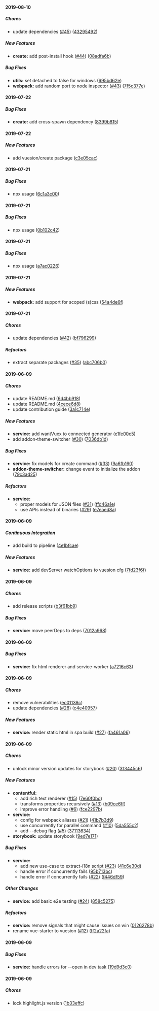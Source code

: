 #### 2019-08-10

##### Chores

*  update dependencies ([#45](https://github.com/vuesion/packages/pull/45)) ([43295492](https://github.com/vuesion/packages/commit/432954921890358a98b64ee7d1f29f146e269178))

##### New Features

* **create:**  add post-install hook ([#44](https://github.com/vuesion/packages/pull/44)) ([08adfa6b](https://github.com/vuesion/packages/commit/08adfa6be35543427708651656ed2e119c05bb70))

##### Bug Fixes

* **utils:**  set detached to false for windows ([695bd62e](https://github.com/vuesion/packages/commit/695bd62e374b7dce5c52117b1e036fdb778cdbb1))
* **webpack:**  add random port to node inspector ([#43](https://github.com/vuesion/packages/pull/43)) ([7f5c377e](https://github.com/vuesion/packages/commit/7f5c377e64245687060ec195165575833e0a66bf))

#### 2019-07-22

##### Bug Fixes

* **create:**  add cross-spawn dependency ([8399b815](https://github.com/vuesion/packages/commit/8399b81539804cf3ce8880b49a470860ef83f194))

#### 2019-07-22

##### New Features

*  add vuesion/create package ([c3e05cac](https://github.com/vuesion/packages/commit/c3e05cac2a846a93a6c5bc7506cc7ef5a1e58510))

#### 2019-07-21

##### Bug Fixes

*  npx usage ([6c1a3c00](https://github.com/vuesion/packages/commit/6c1a3c00efc830f848c8f97c3bd2103e92c25488))

#### 2019-07-21

##### Bug Fixes

*  npx usage ([0b102c42](https://github.com/vuesion/packages/commit/0b102c424d9082b176dfc5dfbdb567555c2f7aa8))

#### 2019-07-21

##### Bug Fixes

*  npx usage ([a7ac0226](https://github.com/vuesion/packages/commit/a7ac02260ba5e10f29da8268febd702aea6293d0))

#### 2019-07-21

##### New Features

* **webpack:**  add support for scoped (s)css ([54a4de6f](https://github.com/vuesion/packages/commit/54a4de6f61e27bbb1f27a112bb3b87f4d10f150b))

#### 2019-07-21

##### Chores

*  update dependencies ([#42](https://github.com/vuesion/packages/pull/42)) ([bf796299](https://github.com/vuesion/packages/commit/bf79629911504505b63a4a1bb243b3ceaa570ab9))

##### Refactors

*  extract separate packages ([#35](https://github.com/vuesion/packages/pull/35)) ([abc706b0](https://github.com/vuesion/packages/commit/abc706b0cc9dac1df9c99cbe3e47e31ca9734bb5))

#### 2019-06-09

##### Chores

*  update README.md ([6d4bb918](https://github.com/vuesion/packages/commit/6d4bb918d9d71c24d082e53b6958685a3398c871))
*  update README.md ([4cece6d8](https://github.com/vuesion/packages/commit/4cece6d8193cfa2907356659d5f3e79ff543b3b0))
*  update contribution guide ([3a1c714e](https://github.com/vuesion/packages/commit/3a1c714efe86c6e8938ea737de20818d2633352e))

##### New Features

* **service:**  add wantVuex to connected generator ([e1fe00c5](https://github.com/vuesion/packages/commit/e1fe00c5fed70c4de0a533f7a9093504a5a4c12d))
*  add addon-theme-switcher ([#30](https://github.com/vuesion/packages/pull/30)) ([7036db1d](https://github.com/vuesion/packages/commit/7036db1d5f0893a75d64815e73dc4dfb7e8bad38))

##### Bug Fixes

* **service:**  fix models for create command ([#33](https://github.com/vuesion/packages/pull/33)) ([9a6fb160](https://github.com/vuesion/packages/commit/9a6fb16099c899bb00c95ac24c899cca7d8ec29a))
* **addon-theme-switcher:**  change event to initialize the addon ([79c3ad25](https://github.com/vuesion/packages/commit/79c3ad25cfc18e8f7e474ff1d09b65da4a38b890))

##### Refactors

* **service:**
  *  proper models for JSON files ([#31](https://github.com/vuesion/packages/pull/31)) ([ffd46a1e](https://github.com/vuesion/packages/commit/ffd46a1e7a9ed1af1f9b411527a1c5c6a6f40607))
  *  use APIs instead of binaries ([#29](https://github.com/vuesion/packages/pull/29)) ([e7eaed8a](https://github.com/vuesion/packages/commit/e7eaed8a281e085299906853797f7e0825b94aaf))

#### 2019-06-09

##### Continuous Integration

*  add build to pipeline ([4e1bfcae](https://github.com/vuesion/packages/commit/4e1bfcae94097a98641f0bdbb772486827d01152))

##### New Features

* **service:**  add devServer watchOptions to vuesion cfg ([7fd23f6f](https://github.com/vuesion/packages/commit/7fd23f6f55737268cbfe86945108bd1e702616ab))

#### 2019-06-09

##### Chores

*  add release scripts ([b3f61bb9](https://github.com/vuesion/packages/commit/b3f61bb98df471f495ff364a7b2b3beeb049ea5c))

##### Bug Fixes

* **service:**  move peerDeps to deps ([7012a968](https://github.com/vuesion/packages/commit/7012a9687dab50a71d4172534e20be0fcdd70dde))

#### 2019-06-09

##### Bug Fixes

* **service:**  fix html renderer and service-worker ([a7216c63](https://github.com/vuesion/packages/commit/a7216c638047297968b66fa83311f051a00c3d26))

#### 2019-06-09

##### Chores

*  remove vulnerabilities ([ec01138c](https://github.com/vuesion/packages/commit/ec01138c1500b4d10e759ed3713bb24d4da45ccd))
*  update dependencies ([#28](https://github.com/vuesion/packages/pull/28)) ([c4e40957](https://github.com/vuesion/packages/commit/c4e409573f77593be7c5483da1eaf55da8b4ea51))

##### New Features

* **service:**  render static html in spa build ([#27](https://github.com/vuesion/packages/pull/27)) ([fa461a06](https://github.com/vuesion/packages/commit/fa461a0682e48f240c30d8f4c320b1a5b5bbbd77))

#### 2019-06-09

##### Chores

*  unlock minor version updates for storybook ([#20](https://github.com/vuesion/packages/pull/20)) ([313445c6](https://github.com/vuesion/packages/commit/313445c6852d2b5960760db0ad2dda34632ffb1f))

##### New Features

* **contentful:**
  *  add rich text renderer ([#15](https://github.com/vuesion/packages/pull/15)) ([7e60f0bd](https://github.com/vuesion/packages/commit/7e60f0bd71d02a752271778d132ab60b5147413d))
  *  transforms properties recursively ([#13](https://github.com/vuesion/packages/pull/13)) ([b09ce6ff](https://github.com/vuesion/packages/commit/b09ce6ffd8e352e7c3f784721178419053d1c989))
  *  improve error handling ([#6](https://github.com/vuesion/packages/pull/6)) ([fce2297b](https://github.com/vuesion/packages/commit/fce2297b9566e0ff375071c351fba8554edf87b1))
* **service:**
  *  config for webpack aliases ([#21](https://github.com/vuesion/packages/pull/21)) ([41b7b3d9](https://github.com/vuesion/packages/commit/41b7b3d987581bf3ca3fe4735bd1865c6d1e5ae8))
  *  use concurrently for parallel command ([#10](https://github.com/vuesion/packages/pull/10)) ([5da555c2](https://github.com/vuesion/packages/commit/5da555c2c81fe3b6c4da899432bdcdfd98d1001a))
  *  add --debug flag ([#5](https://github.com/vuesion/packages/pull/5)) ([37113634](https://github.com/vuesion/packages/commit/371136340f7fb0364f443d18a62ec9c13e2375bf))
* **storybook:**  update storybook ([9ed7e171](https://github.com/vuesion/packages/commit/9ed7e171cb8f90aaa1eb6108f4f838bcbc3e1a2a))

##### Bug Fixes

* **service:**
  *  add new use-case to extract-i18n script ([#23](https://github.com/vuesion/packages/pull/23)) ([41c6e30d](https://github.com/vuesion/packages/commit/41c6e30d56c2bb83e56c26125bb1afcba53c9a09))
  *  handle error if concurrently fails ([95b713bc](https://github.com/vuesion/packages/commit/95b713bc4c2cc1ee0dfff468e8f5bb993c10eaa6))
  *  handle error if concurrently fails ([#22](https://github.com/vuesion/packages/pull/22)) ([f446df59](https://github.com/vuesion/packages/commit/f446df5986713e5d2b75f63393ccda9a7b22f7d4))

##### Other Changes

* **service:**  add basic e2e testing ([#24](https://github.com/vuesion/packages/pull/24)) ([858c5275](https://github.com/vuesion/packages/commit/858c527586eb659801f7b2a95031efdf87dd740f))

##### Refactors

* **service:**  remove signals that might cause issues on win ([0126278b](https://github.com/vuesion/packages/commit/0126278b3dade0c1e89a07f1acd812c80d42053f))
*  rename vue-starter to vuesion ([#12](https://github.com/vuesion/packages/pull/12)) ([ff2a22fa](https://github.com/vuesion/packages/commit/ff2a22fab079778151664c3db7eb64b4948c9c2e))

#### 2019-06-09

##### Bug Fixes

* **service:**  handle errors for --open in dev task ([19d9d3c0](https://github.com/vuesion/packages/commit/19d9d3c0dc8ebb86ee6aa4fa7eec1a7706462591))

#### 2019-06-09

##### Chores

*  lock highlight.js version ([1b33effc](https://github.com/vuesion/packages/commit/1b33effc481bf8265e6bc3192d3046d0f7de2e34))

